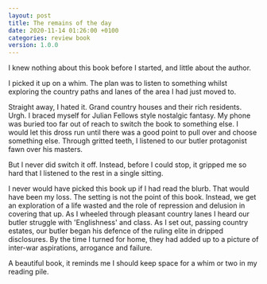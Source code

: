 ```yaml
---
layout: post
title: The remains of the day
date: 2020-11-14 01:26:00 +0100
categories: review book
version: 1.0.0
---
```


I knew nothing about this book before I started, and little about the author.

I picked it up on a whim. The plan was to listen to something whilst exploring the country paths and lanes of the area I had just moved to.

Straight away, I hated it. Grand country houses and their rich residents. Urgh. I braced myself for Julian Fellows style nostalgic fantasy. My phone was buried too far out of reach to switch the book to something else. I would let this dross run until there was a good point to pull over and choose something else. Through gritted teeth, I listened to our butler protagonist fawn over his masters.

But I never did switch it off. Instead, before I could stop, it gripped me so hard that I listened to the rest in a single sitting.

I never would have picked this book up if I had read the blurb. That would have been my loss. The setting is not the point of this book. Instead, we get an exploration of a life wasted and the role of repression and delusion in covering that up. As I wheeled through pleasant country lanes I heard our butler struggle with 'Englishness' and class. As I set out, passing country estates, our butler began his defence of the ruling elite in dripped disclosures. By the time I turned for home, they had added up to a picture of inter-war aspirations, arrogance and failure.

A beautiful book, it reminds me I should keep space for a whim or two in my reading pile.
